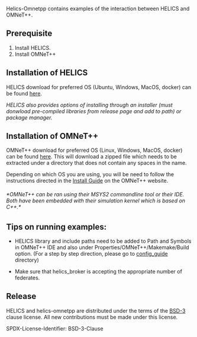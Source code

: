 Helics-Omnetpp contains examples of the interaction between HELICS and OMNeT++.

## Prerequisite
1. Install HELICS.
2. Install OMNeT++

## Installation of HELICS

HELICS download for preferred OS (Ubuntu, Windows, MacOS, docker) can be found [here](https://helics.readthedocs.io/en/latest/installation/index.html#).

*HELICS also provides options of installing through an installer (must donwload pre-compiled libraries from release page and add to path) or package manager.*

## Installation of OMNeT++

OMNeT++ download for preferred OS (Linux, Windows, MacOS, docker) can be found [here](https://omnetpp.org/download/).
This will download a zipped file which needs to be extracted under a directory that does not contain any spaces in the name.

Depending on which OS you are using, you will be need to follow the instructions directed in the [Install Guide](https://doc.omnetpp.org/omnetpp/InstallGuide.pdf) on the OMNeT++ website.

###### *\*OMNeT++ can be ran using their MSYS2 commandline tool or their IDE. Both have been embedded with their simulation kernel which is based on C++.\**

## Tips on running examples:

- HELICS library and include paths need to be added to Path and Symbols in OMNeT++ IDE and also under Properties/OMNeT++/Makemake/Build option.
(For a step by step direction, please go to [config_guide](/config_guide) directory)

- Make sure that helics_broker is accepting the appropriate number of federates.

## Release

HELICS and helics-omnetpp are distributed under the terms of the [BSD-3](https://github.com/GMLC-TDC/helics-omnetpp/blob/master/LICENSE) clause license. All new contributions must be made under this license.

SPDX-License-Identifier: BSD-3-Clause
